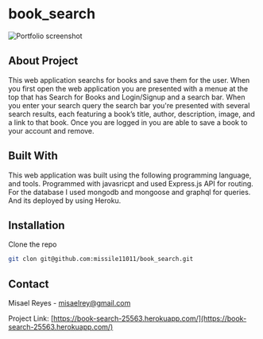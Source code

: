 # book_search

![Portfolio screenshot](Screenshot.PNG)
## About Project
This web application searchs for books and save them for the user. When you first open the web application you are presented with a menue at the top that has Search for Books and Login/Signup and a search bar. When you enter your search query the search bar you're presented with several search results, each featuring a book’s title, author, description, image, and a link to that book. Once you are logged in you are able to save a book to your account and remove. 
## Built With
This web application was built using the following programming language, and tools. Programmed with javasricpt and used Express.js API for routing. For the database I used mongodb and mongoose and graphql for queries. And its deployed by using Heroku.
## Installation

  Clone the repo
   ```sh
   git clon git@github.com:missile11011/book_search.git
   ```
## Contact
Misael Reyes - misaelrey@gmail.com

Project Link: [https://book-search-25563.herokuapp.com/](https://book-search-25563.herokuapp.com/)
